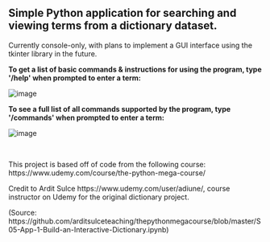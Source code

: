 ## Simple Python application for searching and viewing terms from a dictionary dataset.

Currently console-only, with plans to implement a GUI interface using the tkinter library in the future.

**To get a list of basic commands & instructions for using the program, type '/help' when prompted to enter a term:**

![image](https://user-images.githubusercontent.com/75909182/127897897-25bd4c61-402b-4383-b9ce-6ee15dc2ad6d.png)

**To see a full list of all commands supported by the program, type '/commands' when prompted to enter a term:**

![image](https://user-images.githubusercontent.com/75909182/127898084-0063a545-ddde-44d4-9b8e-05389b8a0389.png)

<br>
<p>
This project is based off of code from the following course: 
https://www.udemy.com/course/the-python-mega-course/
</p>

<p>
Credit to Ardit Sulce https://www.udemy.com/user/adiune/, course instructor on Udemy for
the original dictionary project. 
<p>(Source: https://github.com/arditsulceteaching/thepythonmegacourse/blob/master/S05-App-1-Build-an-Interactive-Dictionary.ipynb)</p>
</p>
